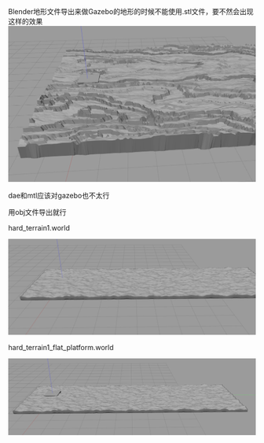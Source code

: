 Blender地形文件导出来做Gazebo的地形的时候不能使用.stl文件，要不然会出现这样的效果
![alt text](assets/terrain_world_stl_failed.png)

dae和mtl应该对gazebo也不太行

用obj文件导出就行

hard_terrain1.world

![alt text](assets/hard_terrain1.png)

hard_terrain1_flat_platform.world

![alt text](assets/hard_terrain1_flat_platform.png)